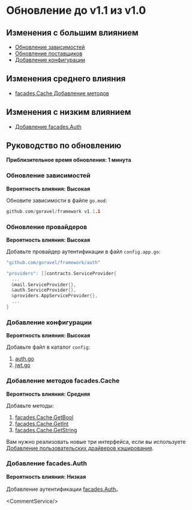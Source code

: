 # Обновление до v1.1 из v1.0

## Изменения с большим влиянием

- [Обновление зависимостей](#updating-dependencies)
- [Обновление поставщиков](#update-providers)
- [Добавление конфигурации](#add-config)

## Изменения среднего влияния

- [facades.Cache Добавление методов](#facades-cache-add-methods)

## Изменения с низким влиянием

- [Добавление facades.Auth](#add-facades-auth)

## Руководство по обновлению

**Приблизительное время обновления: 1 минута**

### Обновление зависимостей

**Вероятность влияния: Высокая**

Обновите зависимости в файле `go.mod`:

```go
github.com/goravel/framework v1.1.1
```

### Обновление провайдеров

**Вероятность влияния: Высокая**

Добавьте провайдер аутентификации в файл `config.app.go`:

```go
"github.com/goravel/framework/auth"

"providers": []contracts.ServiceProvider{
  ...
  &mail.ServiceProvider{},
  &auth.ServiceProvider{},
  &providers.AppServiceProvider{},
  ...
}
```

### Добавление конфигурации

**Вероятность влияния: Высокая**

Добавьте файл в каталог `config`:

1. [auth.go](https://github.com/goravel/goravel/blob/v1.1.1/config/auth.go)
2. [jwt.go](https://github.com/goravel/goravel/blob/v1.1.1/config/jwt.go)

### Добавление методов facades.Cache

**Вероятность влияния: Средняя**

Добавьте методы:

1. [facades.Cache.GetBool](https://github.com/goravel/framework/blob/87c7fa9b95e45fcf4f88a502f1a1adc213527ae1/contracts/cache/store.go#L9)
2. [facades.Cache.GetInt](https://github.com/goravel/framework/blob/87c7fa9b95e45fcf4f88a502f1a1adc213527ae1/contracts/cache/store.go#L10)
3. [facades.Cache.GetString](https://github.com/goravel/framework/blob/87c7fa9b95e45fcf4f88a502f1a1adc213527ae1/contracts/cache/store.go#L11)

Вам нужно реализовать новые три интерфейса, если вы используете [Добавление пользовательских драйверов кэширования](https://github.com/goravel/docs/blob/master/digging-deeper/cache.md#adding-custom-cache-drivers).

### Добавление facades.Auth

**Вероятность влияния: Низкая**

Добавление аутентификации [facades.Auth](../digging-deeper/auth.md)。

&lt;CommentService/&gt;